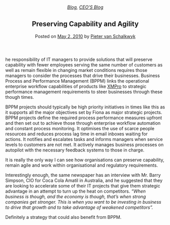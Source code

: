 
<article class="post-228 post type-post status-publish format-standard has-post-thumbnail hentry category-blog category-pieter-blog tag-solutions" id="post-228">
<div class="article-inner">
<header class="entry-header">
<div class="entry-header-text entry-header-text-top text-center">
<h6 class="entry-category is-xsmall"><a href="https://xmpro.com/category/blog/" rel="category tag">Blog</a>, <a href="https://xmpro.com/category/blog/pieter-blog/" rel="category tag">CEO'S Blog</a></h6><h1 class="entry-title">Preserving Capability and Agility</h1><div class="entry-divider is-divider small"></div>
<div class="entry-meta uppercase is-xsmall">
<span class="posted-on">Posted on <a href="https://xmpro.com/preserving-capability-and-agility/" rel="bookmark"><time class="entry-date published" datetime="2010-05-02T05:49:07+00:00">May 2, 2010</time></a></span> <span class="byline">by <span class="meta-author vcard"><a class="url fn n" href="https://xmpro.com/author/pietervs/">Pieter van Schalkwyk</a></span></span> </div>
</div>
</header>
<div class="entry-content single-page">
<p>he responsibility of IT managers to provide solutions that will preserve capability with fewer employees serving the same number of customers as well as remain flexible in changing market conditions requires those managers to consider the processes that drive their businesses. Business Process and Performance Management (BPPM) links the operational enterprise workflow capabilities of products like <a href="https://xmpro.com/">XMPro</a> to strategic performance management requirements to steer businesses through these though times.</p>
<p>BPPM projects should typically be high priority initiatives in times like this as it supports all the major objectives set by Fiona as major strategic projects. BPPM projects define the required process performance measures upfront and then set out to achieve those through enterprise workflow automation and constant process monitoring. It optimises the use of scarce people resources and reduces process lag time in email inboxes waiting for actions. It notifies and escalates tasks and informs managers when service levels to customers are not met. It actively manages business processes on autopilot with the necessary feedback systems to those in charge.</p>
<p>It is really the only way I can see how organisations can preserve capability, remain agile and work within organisational and regulatory requirements.</p>
<p>Interestingly enough, the same newspaper has an interview with Mr. Barry Simpson, CIO for Coca Cola Amatil in Australia, and he suggested that they are looking to accelerate some of their IT projects that give them strategic advantage in an attempt to turn up the heat on competitors. <em>“When business is though, and the economy is though, that’s when strong companies get stronger. This is when you want to be investing in business to drive that growth and to take advantage of weakened competitors”.</em></p>
<p>Definitely a strategy that could also benefit from BPPM.</p>
<div class="blog-share text-center"><div class="is-divider medium"></div><div class="social-icons share-icons share-row relative"><a aria-label="Share on WhatsApp" class="icon button circle is-outline tooltip whatsapp show-for-medium" data-action="share/whatsapp/share" href="whatsapp://send?text=Preserving%20Capability%20and%20Agility - https://xmpro.com/preserving-capability-and-agility/" title="Share on WhatsApp"><i class="icon-whatsapp"></i></a><a aria-label="Share on Facebook" class="icon button circle is-outline tooltip facebook" data-label="Facebook" href="https://www.facebook.com/sharer.php?u=https://xmpro.com/preserving-capability-and-agility/" onclick="window.open(this.href,this.title,'width=500,height=500,top=300px,left=300px'); return false;" rel="noopener nofollow" target="_blank" title="Share on Facebook"><i class="icon-facebook"></i></a><a aria-label="Share on Twitter" class="icon button circle is-outline tooltip twitter" href="https://twitter.com/share?url=https://xmpro.com/preserving-capability-and-agility/" onclick="window.open(this.href,this.title,'width=500,height=500,top=300px,left=300px'); return false;" rel="noopener nofollow" target="_blank" title="Share on Twitter"><i class="icon-twitter"></i></a><a aria-label="Email to a Friend" class="icon button circle is-outline tooltip email" href="/cdn-cgi/l/email-protection#94abe7e1f6fef1f7e0a9c4e6f1e7f1e6e2fdfaf3b1a6a4d7f5e4f5f6fdf8fde0edb1a6a4f5faf0b1a6a4d5f3fdf8fde0edb2f6fbf0eda9d7fcf1f7ffb1a6a4e0fcfde7b1a6a4fbe1e0b1a7d5b1a6a4fce0e0e4e7b1a7d5b1a6d2b1a6d2ecf9e4e6fbbaf7fbf9b1a6d2e4e6f1e7f1e6e2fdfaf3b9f7f5e4f5f6fdf8fde0edb9f5faf0b9f5f3fdf8fde0edb1a6d2" rel="nofollow" title="Email to a Friend"><i class="icon-envelop"></i></a><a aria-label="Pin on Pinterest" class="icon button circle is-outline tooltip pinterest" href="https://pinterest.com/pin/create/button?url=https://xmpro.com/preserving-capability-and-agility/&amp;media=https://xmpro.com/wp-content/uploads/2010/05/XMPro-Icon-1024x1024.png&amp;description=Preserving%20Capability%20and%20Agility" onclick="window.open(this.href,this.title,'width=500,height=500,top=300px,left=300px'); return false;" rel="noopener nofollow" target="_blank" title="Pin on Pinterest"><i class="icon-pinterest"></i></a><a aria-label="Share on LinkedIn" class="icon button circle is-outline tooltip linkedin" href="https://www.linkedin.com/shareArticle?mini=true&amp;url=https://xmpro.com/preserving-capability-and-agility/&amp;title=Preserving%20Capability%20and%20Agility" onclick="window.open(this.href,this.title,'width=500,height=500,top=300px,left=300px'); return false;" rel="noopener nofollow" target="_blank" title="Share on LinkedIn"><i class="icon-linkedin"></i></a></div></div></div>
<nav class="navigation-post" id="nav-below" role="navigation">
<div class="flex-row next-prev-nav bt bb">
<div class="flex-col flex-grow nav-prev text-left">

</div>

</div>
</nav>
</div>
</article>
<div class="comments-area" id="comments">
</div>
